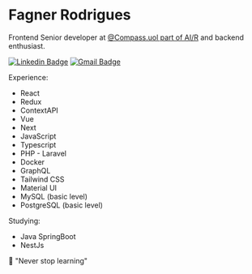 # Fagner Rodrigues

Frontend Senior developer at [@Compass.uol part of AI/R](https://compass.uol/en/home/)
and backend enthusiast.

 [![Linkedin Badge](https://img.shields.io/badge/-Fagner%20Rodrigues-6633cc?style=flat-square&logo=Linkedin&logoColor=white&link=https://www.linkedin.com/in/diego-schell-fernandes/)](https://www.linkedin.com/in/faagnerrodrigues/) 
[![Gmail Badge](https://img.shields.io/badge/-faagner.rodrigues@gmail.com-6633cc?style=flat-square&logo=Gmail&logoColor=white&link=mailto:faagner.rodrigues@gmail.com)](mailto:diego.schell.f@gmail.com)

Experience:
- React
- Redux
- ContextAPI
- Vue
- Next
- JavaScript
- Typescript
- PHP - Laravel
- Docker
- GraphQL
- Tailwind CSS
- Material UI
- MySQL (basic level)
- PostgreSQL (basic level)
 
 
 Studying:
 - Java SpringBoot
 - NestJs
 
 
 
 🚀 "Never stop learning"
